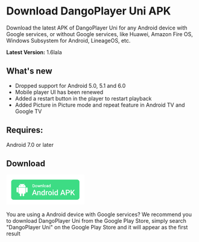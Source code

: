 # Download DangoPlayer Uni APK
Download the latest APK of DangoPlayer Uni for any Android device with Google services, or without Google services, like Huawei, Amazon Fire OS, Windows Subsystem for Android, LineageOS, etc.

**Latest Version:** 1.6lala

## What's new
- Dropped support for Android 5.0, 5.1 and 6.0
- Mobile player UI has been renewed
- Added a restart button in the player to restart playback
- Added Picture in Picture mode and repeat feature in Android TV and Google TV

## Requires:
Android 7.0 or later

## Download
<a href="https://github.com/brunochanrio/DangoPlayer/releases/download/lala/DangoPlayerUni_1.6lala.apk"><img alt="Download Android APK" height="80" src="https://github.com/brunochanrio/DangoPlayer/raw/main/68747470733a2f2f706c61792e676f6f676c652e636f6d2f696e746c2f656e5f75732f6261646765732f7374617469632f696d616765732f6261646765732f656e5f62616467655f7765625f67656e657269632e706e67.png"/></a>

You are using a Android device with Google services? We recommend you to download DangoPlayer Uni from the Google Play Store, simply search "DangoPlayer Uni" on the Google Play Store and it will appear as the first result
